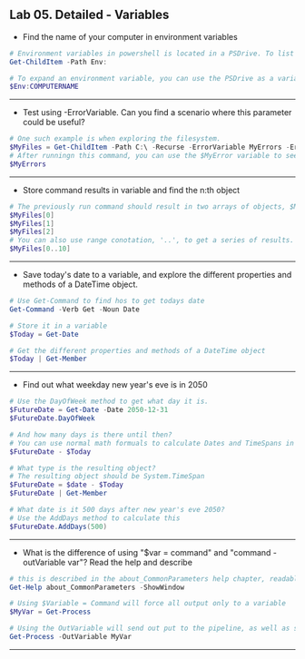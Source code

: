 ## Lab 05. Detailed - Variables

- Find the name of your computer in environment variables

```Powershell
# Environment variables in powershell is located in a PSDrive. To list all environment variables, use the Get-Childitem CmdLet
Get-ChildItem -Path Env:

# To expand an environment variable, you can use the PSDrive as a variable
$Env:COMPUTERNAME
```

---

- Test using -ErrorVariable. Can you find a scenario where this parameter could be useful?

```Powershell
# One such example is when exploring the filesystem.
$MyFiles = Get-ChildItem -Path C:\ -Recurse -ErrorVariable MyErrors -ErrorAction SilentlyContinue
# After runningn this command, you can use the $MyError variable to see which folders you dont have access to, or write to a log.
$MyErrors
```

---

- Store command results in variable and find the n:th object

```Powershell
# The previously run command should result in two arrays of objects, $MyFiles and $MyErrors. You can enumerate it using index numbers
$MyFiles[0]
$MyFiles[1]
$MyFiles[2]
# You can also use range conotation, '..', to get a series of results.
$MyFiles[0..10]
```

---

- Save today's date to a variable, and explore the different properties and methods of a DateTime object.

```Powershell
# Use Get-Command to find hos to get todays date
Get-Command -Verb Get -Noun Date

# Store it in a variable
$Today = Get-Date

# Get the different properties and methods of a DateTime object
$Today | Get-Member
```

---

- Find out what weekday new year's eve is in 2050

```Powershell
# Use the DayOfWeek method to get what day it is.
$FutureDate = Get-Date -Date 2050-12-31
$FutureDate.DayOfWeek

# And how many days is there until then?
# You can use normal math formuals to calculate Dates and TimeSpans in PowerShell
$FutureDate - $Today

# What type is the resulting object?
# The resulting object should be System.TimeSpan
$FutureDate = $date - $Today
$FutureDate | Get-Member

# What date is it 500 days after new year's eve 2050?
# Use the AddDays method to calculate this
$FutureDate.AddDays(500)
```

---

- What is the difference of using "$var = command" and "command -outVariable var"? Read the help and describe

```Powershell
# this is described in the about_CommonParameters help chapter, readable using Get-Help. Optionaly you may also add the -ShowWindow parameter to easier read and search help contents
Get-Help about_CommonParameters -ShowWindow

# Using $Variable = Command will force all output only to a variable
$MyVar = Get-Process

# Using the OutVariable will send out put to the pipeline, as well as storing it in a variable.
Get-Process -OutVariable MyVar
```

---

